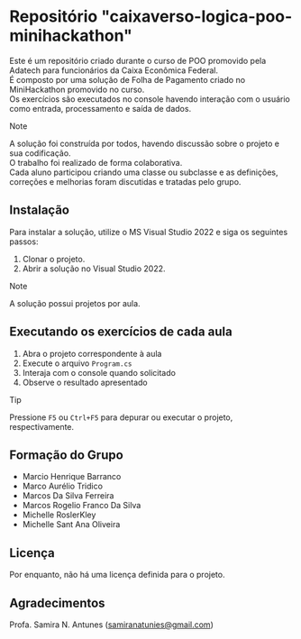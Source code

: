 # Repositório "caixaverso-logica-poo-minihackathon"

Este é um repositório criado durante o curso de POO promovido pela Adatech para funcionários da Caixa Econômica Federal.  
É composto por uma solução de Folha de Pagamento criado no MiniHackathon promovido no curso.  
Os exercícios são executados no console havendo interação com o usuário como entrada, processamento e saída de dados.

> [!NOTE]
> A solução foi construída por todos, havendo discussão sobre o projeto e sua codificação.  
> O trabalho foi realizado de forma colaborativa.  
> Cada aluno participou criando uma classe ou subclasse e as definições, correções e melhorias foram discutidas e tratadas pelo grupo.

## Instalação

Para instalar a solução, utilize o MS Visual Studio 2022 e siga os seguintes passos:

1. Clonar o projeto. 
2. Abrir a solução no Visual Studio 2022.

> [!NOTE]
> A solução possui projetos por aula.

## Executando os exercícios de cada aula

1. Abra o projeto correspondente à aula
2. Execute o arquivo `Program.cs`
3. Interaja com o console quando solicitado
4. Observe o resultado apresentado

> [!TIP]
> Pressione `F5` ou `Ctrl+F5` para depurar ou executar o projeto, respectivamente.


## Formação do Grupo
+ Marcio Henrique Barranco
+ Marco Aurélio Tridico
+ Marcos Da Silva Ferreira
+ Marcos Rogelio Franco Da Silva
+ Michelle RoslerKley
+ Michelle Sant Ana Oliveira

## Licença

Por enquanto, não há uma licença definida para o projeto.

## Agradecimentos

Profa. Samira N. Antunes (samiranatunies@gmail.com)

